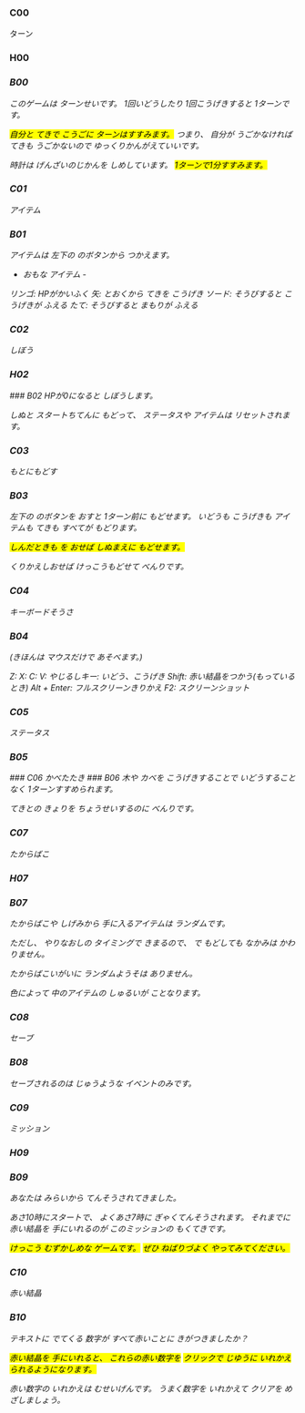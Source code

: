 ### C00
ターン
### H00
<i kind="CharaToRight" subKind="0"/><sp/><i kind="Chara" subKind="3"/>
### B00
このゲームは ターンせいです。
1回いどうしたり 1回こうげきすると
1ターンです。

<mark>自分と てきで こうごに ターンはすすみます。</mark>
つまり、 自分が うごかなければ てきも
うごかないので ゆっくりかんがえていいです。

時計は げんざいのじかんを しめしています。
<mark>1ターンで1分すすみます。</mark>
### C01
アイテム
### B01
アイテムは 左下の <i kind="SmallBtn" subKind="2"/>のボタンから つかえます。

- おもな アイテム -

リンゴ: HPがかいふく
矢: とおくから てきを こうげき
ソード: そうびすると こうげきが ふえる
たて: そうびすると まもりが ふえる
### C02
しぼう
### H02
<i kind="CharaDead" subKind="0"/>
### B02
HPが0になると しぼうします。

しぬと スタートちてんに もどって、
ステータスや アイテムは リセットされます。
### C03
もとにもどす
### B03
左下の <i kind="SmallBtn" subKind="0"/>のボタンを おすと
1ターン前に もどせます。
いどうも こうげきも アイテムも
てきも すべてが もどります。

<mark>しんだときも <i kind="SmallBtn" subKind="0"/>を
おせば しぬまえに もどせます。</mark>

くりかえしおせば けっこうもどせて べんりです。
### C04
キーボードそうさ
### B04
(きほんは マウスだけで あそべます。)

Z: <i kind="SmallBtn" subKind="0"/>
X: <i kind="SmallBtn" subKind="1"/>
C: <i kind="SmallBtn" subKind="2"/>
V: <i kind="SmallBtn" subKind="4"/>
やじるしキー: いどう、こうげき
Shift: 赤い結晶をつかう(もっているとき)
Alt + Enter: フルスクリーンきりかえ
F2: スクリーンショット
### C05
ステータス
### B05
<i kind="playerStatus"/>
### C06
かべたたき
### B06
木や カベを こうげきすることで
いどうすることなく 1ターンすすめられます。

<sp/><sp/><i kind="Wall" subKind="1"/><i kind="EfpAttack"/>
<sp/><sp/><i kind="CharaToRight" subKind="0"/><sp/><i kind="Chara" subKind="3"/>

てきとの きょりを ちょうせいするのに べんりです。
### C07
たからばこ
### H07
<i kind="Chest" subKind="1"/><i kind="Chest" subKind="2"/><i kind="Chest" subKind="3"/>
### B07
たからばこや しげみから 手に入るアイテムは
ランダムです。

ただし、 やりなおしの タイミングで きまるので、
<i kind="SmallBtn" subKind="0"/>で もどしても なかみは かわりません。

たからばこいがいに ランダムようそは ありません。

色によって 中のアイテムの しゅるいが
ことなります。
### C08
セーブ
### B08
セーブされるのは じゅうような
イベントのみです。
### C09
ミッション
### H09
<i kind="Chara" subKind="0"/><sp/><i kind="Doctor"/><i kind="Chara" subKind="6"/>
### B09
あなたは みらいから てんそうされてきました。

あさ10時にスタートで、 よくあさ7時に
ぎゃくてんそうされます。
それまでに 赤い結晶を 手にいれるのが
このミッションの もくてきです。

<mark>けっこう むずかしめな ゲームです。</mark>
<mark>ぜひ ねばりづよく やってみてください。</mark>
### C10
赤い結晶
### B10
テキストに でてくる 数字が
すべて赤いことに きがつきましたか？

<mark>赤い結晶を 手にいれると、 これらの赤い数字を</mark>
<mark>クリックで じゆうに いれかえられるようになります。</mark>

<i kind="crystal"/>

赤い数字の いれかえは むせいげんです。
うまく数字を いれかえて クリアを めざしましょう。
###
